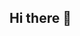 ## Hi there 👋

<!--
**verozaskia/verozaskia** is a ✨ _special_ ✨ repository because its `README.md` (this file) appears on your GitHub profile.

Here are some ideas to get you started:

![Your GitHub stats](https://github-readme-stats.vercel.app/api?username=verozaskia&show_icons=true&theme=radical)

- 🔭 I’m currently working on ...
- 🌱 I’m currently learning ...
- 👯 I’m looking to collaborate on ...
- 🤔 I’m looking for help with ...
- 💬 Ask me about ...
- 📫 How to reach me: ...
- 😄 Pronouns: ...
- ⚡ Fun fact: ...
-->
